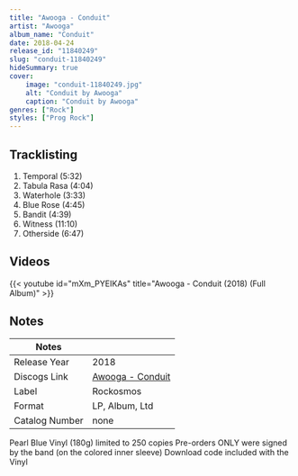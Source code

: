 ```yaml
---
title: "Awooga - Conduit"
artist: "Awooga"
album_name: "Conduit"
date: 2018-04-24
release_id: "11840249"
slug: "conduit-11840249"
hideSummary: true
cover:
    image: "conduit-11840249.jpg"
    alt: "Conduit by Awooga"
    caption: "Conduit by Awooga"
genres: ["Rock"]
styles: ["Prog Rock"]
---
```


## Tracklisting
1. Temporal (5:32)
2. Tabula Rasa (4:04)
3. Waterhole (3:33)
4. Blue Rose (4:45)
5. Bandit (4:39)
6. Witness (11:10)
7. Otherside (6:47)

## Videos
{{< youtube id="mXm_PYEIKAs" title="Awooga - Conduit (2018) (Full Album)" >}}


## Notes

| Notes          |             |
| ---------------| ----------- |
| Release Year   | 2018 |
| Discogs Link   | [Awooga - Conduit](https://www.discogs.com/release/11840249-Awooga-Conduit) |
| Label          | Rockosmos |
| Format         | LP, Album, Ltd |
| Catalog Number | none |

Pearl Blue Vinyl (180g) limited to 250 copies Pre-orders ONLY were signed by the band (on the colored inner sleeve) Download code included with the Vinyl

